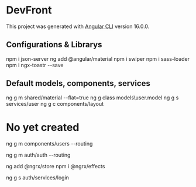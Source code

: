 # DevFront

This project was generated with [Angular CLI](https://github.com/angular/angular-cli) version 16.0.0.

## Configurations & Librarys

npm i json-server
ng add @angular/material
npm i swiper
npm i sass-loader
npm i ngx-toastr --save

## Default models, components, services
ng g m shared/material --flat=true
ng g class models\user.model
ng g s services/user
ng g c components/layout

# No  yet created
ng g m components/users --routing

ng g m auth/auth --routing

ng add @ngrx/store
npm i @ngrx/effects

ng g s auth/services/login


